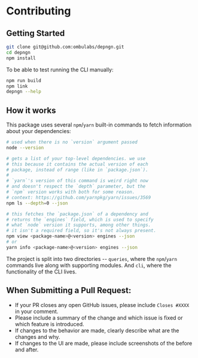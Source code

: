 # Contributing

## Getting Started

```bash
git clone git@github.com:ombulabs/depngn.git
cd depngn
npm install
```

To be able to test running the CLI manually:

```bash
npm run build
npm link
depngn --help
```

## How it works

This package uses several `npm`/`yarn` built-in commands to fetch information about your dependencies:

```bash
# used when there is no `version` argument passed
node --version

# gets a list of your top-level dependencies. we use
# this because it contains the actual version of each
# package, instead of range (like in `package.json`).
#
# `yarn`'s version of this command is weird right now
# and doesn't respect the `depth` parameter, but the
# `npm` version works with both for some reason.
# context: https://github.com/yarnpkg/yarn/issues/3569
npm ls --depth=0 --json

# this fetches the `package.json` of a dependency and
# returns the `engines` field, which is used to specify
# what `node` version it supports, among other things.
# it isn't a required field, so it's not always present.
npm view <package-name>@<version> engines --json
# or
yarn info <package-name>@<version> engines --json
```

The project is split into two directories -- `queries`, where the `npm`/`yarn` commands live along with supporting modules. And `cli`, where the functionality of the CLI lives.

## When Submitting a Pull Request:

- If your PR closes any open GitHub issues, please include `Closes #XXXX` in your comment.
- Please include a summary of the change and which issue is fixed or which feature is introduced.
- If changes to the behavior are made, clearly describe what are the changes and why.
- If changes to the UI are made, please include screenshots of the before and after.

